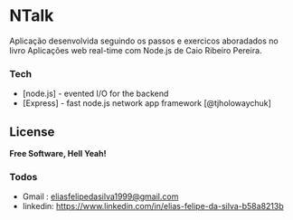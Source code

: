 # NTalk




Aplicação desenvolvida seguindo os passos e exercicos aboradados no livro Aplicações web real-time com Node.js de Caio Ribeiro Pereira.


### Tech

* [node.js] - evented I/O for the backend
* [Express] - fast node.js network app framework [@tjholowaychuk]









License
----




**Free Software, Hell Yeah!**

### Todos

 - Gmail : eliasfelipedasilva1999@gmail.com
 - linkedin: https://www.linkedin.com/in/elias-felipe-da-silva-b58a8213b
    
       
